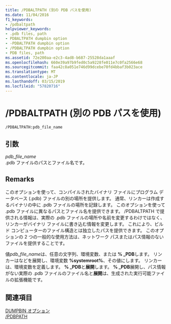 ```yaml
---
title: /PDBALTPATH (別の PDB パスを使用)
ms.date: 11/04/2016
f1_keywords:
- /pdbaltpath
helpviewer_keywords:
- .pdb files, path
- PDBALTPATH dumpbin option
- -PDBALTPATH dumpbin option
- /PDBALTPATH dumpbin option
- PDB files, path
ms.assetid: 72e200aa-e2c3-4ad8-b687-25528da1aaaf
ms.openlocfilehash: 660e39a97b9fed0c5a9228fe011e7c0fa2566e68
ms.sourcegitcommit: faa42c8a051e746d99dcebe70fd4bbaf3b023ace
ms.translationtype: MT
ms.contentlocale: ja-JP
ms.lasthandoff: 03/15/2019
ms.locfileid: "57820716"
---
```

# <a name="pdbaltpath-use-alternate-pdb-path"></a>/PDBALTPATH (別の PDB パスを使用)

```
/PDBALTPATH:pdb_file_name
```

## <a name="arguments"></a>引数

*pdb_file_name*<br/>
.pdb ファイルのパスとファイル名です。

## <a name="remarks"></a>Remarks

このオプションを使って、コンパイルされたバイナリ ファイルにプログラム データベース (.pdb) ファイルの別の場所を提供します。 通常、リンカーは作成するバイナリの中に .pdb ファイルの場所を記録します。 このオプションを使って .pdb ファイルに異なるパスとファイル名を提供できます。 /PDBALTPATH で提供される情報は、実際の .pdb ファイルの場所や名前を変更するわけではなく、リンカーがバイナリ ファイルに書き込む情報を変更します。 これにより、ビルド コンピューターのファイル構造とは独立したパスを提供できます。 このオプションの 2 つの一般的な使用方法は、ネットワーク パスまたはパス情報のないファイルを提供することです。

値*pdb_file_name*は、任意の文字列、環境変数、または **% _PDB**します。 リンカーはなどを展開し、環境変数 **%systemroot%**、その値にします。 リンカーは、環境変数を定義します。 **% _PDB**と**展開**します。 **% _PDB**展開し、パス情報がない実際の .pdb ファイルのファイル名と**展開**は、生成された実行可能ファイルの拡張機能です。

## <a name="see-also"></a>関連項目

[DUMPBIN オプション](dumpbin-options.md)<br/>
[/PDBPATH](pdbpath.md)
